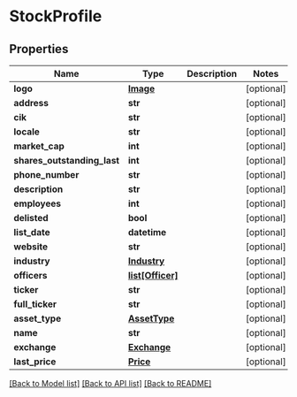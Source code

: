 # StockProfile

## Properties
Name | Type | Description | Notes
------------ | ------------- | ------------- | -------------
**logo** | [**Image**](Image.md) |  | [optional] 
**address** | **str** |  | [optional] 
**cik** | **str** |  | [optional] 
**locale** | **str** |  | [optional] 
**market_cap** | **int** |  | [optional] 
**shares_outstanding_last** | **int** |  | [optional] 
**phone_number** | **str** |  | [optional] 
**description** | **str** |  | [optional] 
**employees** | **int** |  | [optional] 
**delisted** | **bool** |  | [optional] 
**list_date** | **datetime** |  | [optional] 
**website** | **str** |  | [optional] 
**industry** | [**Industry**](Industry.md) |  | [optional] 
**officers** | [**list[Officer]**](Officer.md) |  | [optional] 
**ticker** | **str** |  | [optional] 
**full_ticker** | **str** |  | [optional] 
**asset_type** | [**AssetType**](AssetType.md) |  | [optional] 
**name** | **str** |  | [optional] 
**exchange** | [**Exchange**](Exchange.md) |  | [optional] 
**last_price** | [**Price**](Price.md) |  | [optional] 

[[Back to Model list]](../README.md#documentation-for-models) [[Back to API list]](../README.md#documentation-for-api-endpoints) [[Back to README]](../README.md)

